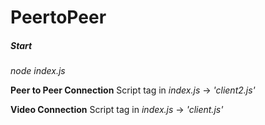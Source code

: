# PeertoPeer

##### Start

_node index.js_

**Peer to Peer Connection**
Script tag in _index.js_ -> _'client2.js'_

**Video Connection**
Script tag in _index.js_ -> _'client.js'_
